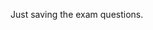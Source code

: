 
<script>
var questions = [


	 {id:99, query:"query",  "answer":"answer", "difficulty": "5",
			options:[
			{text:"aaaaa", correct:false, selected:false}, 
			{text:"aaaaa", correct:false, selected:false},
			{text:"aaaaa", correct:false, selected:false},
			{text:"aaaaa", correct:false, selected:false}
			],
      "objectives":[
         "3.0", "3.0","3.0"
      ]},
	
	
	
	{id:1, query:"Which of the following describes the most ideal type of activity to automate with UiPath?", "answer":"test-answer.md",
			options:[
			{text:"Multistep process with many decision points with structured data", correct:false, selected:false}, 
			{text:"Perform Analysis on data and provide", correct:true, selected:false},
			{text:"Varied tasks that rely heavily on user input", correct:false, selected:false},
			{text:"Rule-based process with structured data", correct:false, selected:false}
			],
      "objectives":[
         "1.1",
         "2.2"
      ]},
	  
	  	 
	  
	  
	{id:2, query:"A client receives a spreadsheet containing orders. The orders must be input into an internal web-based order system.  Which is the best activity to use?", "answer":"test-answer.md",
			options:[
			{text:"Sequence", correct:true, selected:false}, 
			{text:"Flowchart", correct:false, selected:false},
			{text:"Learning Machine", correct:false, selected:false},
			{text:"Transactional Process", correct:false, selected:false}
			],
      "objectives":[
         "1.1",
         "2.2"
      ]},
	{id:3, query:"Which Activity requires the least amount of parameters?", 
			options:[
			{text:"SMTP", correct:false, selected:false}, 
			{text:"Outlook", correct:true, selected:false},
			{text:"POP3", correct:false, selected:false},
			{text:"Mail", correct:false, selected:false}
			],
      "objectives":[
         "1.1",
         "2.2"
      ]},			
	{id:4, query:"What happens if you try to save a table using Excel Write Range activity to a file that does not exist?", "answer":"test-answer.md",
			options:[
			{text:"Throws a “File not found” error", correct:false, selected:false}, 
			{text:"Workflow will wait until the file appears and times out if it doesn’t", correct:false, selected:false},
			{text:"Activity will not run and continue the sequence", correct:false, selected:false},
			{text:"Creates the file and saves the table", correct:true, selected:false}
			],
      "objectives":[
         "1.1",
         "2.2"
      ]},	
	{id:5, query:"When using an Excel Application Scope activity, which activity should be used to sort a table directly in an .xlsx file?",  "answer":"test-answer.md",
			options:[
			{text:"Sequence", correct:false, selected:false}, 
			{text:"Flowchart", correct:false, selected:false},
			{text:"Learning Machine", correct:false, selected:false},
			{text:"Transactional Process", correct:true, selected:false}
			],
      "objectives":[
         "1.1",
         "2.2"
      ]},	
	  	{id:6, query:"6When using an Excel Application Scope activity, which activity should be used to sort a table directly in an .xlsx file?",  "answer":"test-answer.md",
			options:[
			{text:"Sequence", correct:false, selected:false}, 
			{text:"Flowchart", correct:false, selected:false},
			{text:"Learning Machine", correct:false, selected:false},
			{text:"Transactional Process", correct:true, selected:false}
			],
      "objectives":[
         "1.1",
         "2.2"
      ]},
	  	{id:7, query:"7 When using an Excel Application Scope activity, which activity should be used to sort a table directly in an .xlsx file?",  "answer":"test-answer.md",
			options:[
			{text:"Sequence", correct:false, selected:false}, 
			{text:"Flowchart", correct:false, selected:false},
			{text:"Learning Machine", correct:false, selected:false},
			{text:"Transactional Process", correct:true, selected:false}
			],
      "objectives":[
         "1.1",
         "2.2"
      ]},
	  	{id:8, query:" 8 When using an Excel Application Scope activity, which activity should be used to sort a table directly in an .xlsx file?",  "answer":"test-answer.md",
			options:[
			{text:"Sequence", correct:false, selected:false}, 
			{text:"Flowchart", correct:false, selected:false},
			{text:"Learning Machine", correct:false, selected:false},
			{text:"Transactional Process", correct:true, selected:false}
			],
      "objectives":[
         "1.1",
         "2.2"
      ]},
	  	{id:9, query:"9 When using an Excel Application Scope activity, which activity should be used to sort a table directly in an .xlsx file?",  "answer":"test-answer.md",
			options:[
			{text:"Sequence", correct:false, selected:false}, 
			{text:"Flowchart", correct:false, selected:false},
			{text:"Learning Machine", correct:false, selected:false},
			{text:"Transactional Process", correct:true, selected:false}
			],
      "objectives":[
         "3.1", "3.2","3.3"
      ]},
	  	{id:10, query:"10 When using an Excel Application Scope activity, which activity should be used to sort a table directly in an .xlsx file?",  "answer":"test-answer.md",
			options:[
			{text:"Sequence", correct:false, selected:false}, 
			{text:"Flowchart", correct:false, selected:false},
			{text:"Learning Machine", correct:false, selected:false},
			{text:"Transactional Process", correct:true, selected:false}
			],
      "objectives":[
         "3.1", "3.2","3.3"
      ]},

	  {id:11, query:"Which of the following is a valid UiPath variable name?",  "answer":"/2020/10/10/variable-naming-conventions.html", "difficulty": "7",
			options:[
			{text:"$1000000", correct:false, selected:false}, 
			{text:"1000000$", correct:false, selected:false},
			{text:"1milliondollars", correct:false, selected:false},
			{text:"One1MillionDollars", correct:true, selected:false}
			],
      "objectives":[
         "3.1", "3.2","3.3"
      ]},
	  	  	{id:12, query:"The variable UIPATH_ASSOCIATE_EXAM is said to follow what naming convention?",  "answer":"/2020/10/10/screaming-snake-case.html", "difficulty": "3",
			options:[
			{text:"camel case", correct:false, selected:false}, 
			{text:"snake case", correct:false, selected:false},
			{text:"screaming snake case", correct:true, selected:false},
			{text:"kebab case", correct:false, selected:false}
			],
      "objectives":[
         "3.1", "3.2","3.3"
      ]},
	  	  	{id:13, query:"Which of the following variables is named using kebab case?",  "answer":"/2020/10/10/kebab-case-convention.html", "difficulty": "3",
			options:[
			{text:"WhatIsKebabCase", correct:false, selected:false}, 
			{text:"what-is-kebab-case", correct:true, selected:false},
			{text:"whatIsKebabCase", correct:false, selected:false},
			{text:"what_is_kebab_case", correct:false, selected:false}
			],
      "objectives":[
         "3.1", "3.2","3.3"
      ]},
	  
	   {id:14, query:"Which of the following is an example of the Pascal case naming convention?",  "answer":"/2020/10/10/pascal-case-naming-convention.html", "difficulty": "2",
			options:[
			{text:"Pascal-Case", correct:false, selected:false}, 
			{text:"pascalCase", correct:false, selected:false},
			{text:"PascalCase", correct:true, selected:false},
			{text:"Pascal_case", correct:false, selected:false}
			],
      "objectives":[
         "3.0", "3.1"
      ]},	

	  {id:15, query:"Which of the following four is an example of a camel case naming convention?",  "answer":"/2020/10/10/camelcase-naming-convention.html", "difficulty": "4",
			options:[
			{text:"uipathNamingConventions", correct:true, selected:false}, 
			{text:"UiPath-Naming-Conventions", correct:false, selected:false},
			{text:"UIPATH_NAMING_CONVENTIONS", correct:false, selected:false},
			{text:"UiPathNamingConventions", correct:true, selected:false}
			],
      "objectives":[
         "3.1", "3.2","3.3"
      ]},	  
	  
	  
	  
	  {id:16, query:"Which of the following violates the UiPath variable naming convention?",  "answer":"/2020/10/10/variable-names.html", "difficulty": "7",
			options:[
			{text:"H1Tag", correct:true, selected:false}, 
			{text:"HWonTag", correct:false, selected:false},
			{text:"hWonTag", correct:false, selected:false},
			{text:"1hTag", correct:true, selected:false}
			],
      "objectives":[
         "3.1", "3.2","3.3"
      ]},	  

	  
	  {id:17, query:"You must pass exam data as an argument, but the data will be used both inside and oustide of the current workflow project. What should the variable be named?",  "answer":"/2020/11/11/input-output-argument-names.html", "difficulty": "5",
			options:[
			{text:"inOutExam", correct:false, selected:false}, 
			{text:"in_out_exam", correct:false, selected:false},
			{text:"io-Exam", correct:false, selected:false},
			{text:"io_Exam", correct:true, selected:false}
			],
      "objectives":[
         "3.0", "3.0","3.0"
      ]},
	  
	   {id:18, query:"The data being passed in as an argument can only be used within the current project. What should the variable be named so as not to trigger the UiPath Studio analyzer?",  "answer":"/2020/10/11/in-argument-naming-convention.html", "difficulty": "7",
			options:[
			{text:"in-field", correct:false, selected:false}, 
			{text:"inField", correct:false, selected:false},
			{text:"in_field", correct:true, selected:false},
			{text:"InField", correct:false, selected:false}
			],
      "objectives":[
         "3.1", "3.2","3.4"
      ]},	  
	  
	  
	   {id:19, query:"Which of the following is true about case sensitive variable names in UiPath",  "answer":"/2020/10/10/variables-case-sensitive-uipath.html", "difficulty": "7",
			options:[
			{text:"UiPath method names are case sensitive", correct:false, selected:false}, 
			{text:"UiPath variable names are case sensitive", correct:false, selected:false},
			{text:"UiPath method names are not case sensitive", correct:true, selected:false},
			{text:"UiPath variable names are not case sensitive", correct:true, selected:false}
			],
      "objectives":[
         "3.1", "3.2", "3.0"
      ]},	  
	  
	  
	   {id:20, query:"A field that describes a name must be passed outside of a given project. What should it be named?",  "answer":"/2020/10/10/uipath-argument-naming-convention.html", "difficulty": "7",
			options:[
			{text:"out_name", correct:true, selected:false}, 
			{text:"pass_name", correct:false, selected:false},
			{text:"name", correct:false, selected:false},
			{text:"getName", correct:false, selected:false}
			],
      "objectives":[
         "3.1", "3.2", "3.0"
      ]},	  
	  
	   {id:21, query:"A UiPath transition activity is associated with which type of project?",  "/2020/10/11/state-machine.html":"answer", "difficulty": "8",
			options:[
			{text:"Sequence", correct:false, selected:false}, 
			{text:"Flow Chart", correct:false, selected:false},
			{text:"State Machine", correct:true, selected:false},
			{text:"Process Chart", correct:false, selected:false}
			],
      "objectives":[
         "5.0", "5.1"
      ]},
	  
	   {id:22, query:"A complex activity to be automated has many subroutines to be executed depending on the result of evaluating various logical conditions. What is the best approach to architecting this RPA activity?",  "answer":"/2020/10/11/sequence-flowchart-combined.html", "difficulty": "6",
			options:[
			{text:"Use a single workflow project", correct:false, selected:false}, 
			{text:"Use multiple workflows projects", correct:false, selected:false},
			{text:"Use a single sequence project which references multiple workflow projects", correct:false, selected:false},
			{text:"Use a single workflow project that references mutliple sequence projects", correct:true, selected:false}
			],
      "objectives":[
         "5.0", "5.1"
      ]},
	  
	   {id:23, query:"Which type of project is best for linear activities involving multiple activities such as OCR and PDF data extraction?",  "answer":"/2020/10/11/linear-sequence-projects.html", "difficulty": "6",
			options:[
			{text:"Sequence", correct:true, selected:false}, 
			{text:"Flow Chart", correct:false, selected:false},
			{text:"State Machine", correct:false, selected:false},
			{text:"Global Exception Handler", correct:false, selected:false}
			],
      "objectives":[
         "5.0", "5.1"
      ]},
	  

	  
	   {id:24, query:"A task to be automated has multiple decision points with unique UiPath activities to be performed based on the outcome of various conditions. What type of project should be used in this situation?",  "answer":"/2020/10/11/flowchart-project-definition.html", "difficulty": "6",
			options:[
			{text:"Sequence", correct:false, selected:false}, 
			{text:"Flow Chart", correct:true, selected:false},
			{text:"State Machine", correct:false, selected:false},
			{text:"This task cannot be automated", correct:false, selected:false}
			],
      "objectives":[
         "3.1", "3.2","3.0"
      ]},
	  
	  
	   {id:25, query:"Which type of project is most likely to be used and reused in other projects?",  "answer":"/2020/10/10/sequence-projects.html", "difficulty": "5",
			options:[
			{text:"Sequence", correct:true, selected:false}, 
			{text:"Flow Chart", correct:false, selected:false},
			{text:"State Machine", correct:false, selected:false},
			{text:"Global Exception Handler", correct:false, selected:false}
			],
      "objectives":[
         "5.0", "5.1"
      ]},
	  

	  
	  {id:26, query:"A expense report submission process, in which the first step requires the user to log into the reporting system, must attach scanned image receipts and PDF files as part of the expense. This activity lends itself best to which of the following implementations:",  "answer":"/2020/11/11/unattended-robots-when-to-use.html", "difficulty": "6",
			options:[
			{text:"A process that uses a single unattended robot", correct:false, selected:false}, 
			{text:"A process that uses a single attended robot", correct:true, selected:false},
			{text:"A process that uses both a single attended robot and a single unattended robot", correct:false, selected:false},
			{text:"This process does not lend itself to automation", correct:false, selected:false}
			],
      "objectives":[
         "1.0", "1.2",
      ]},
	  
	  	   {id:27, query:"In contrast with attended robots, unattended robots are best used with:",  "answer":"/2020/11/11/unattended-robots-use-case.html", "difficulty": "6",
			options:[
			{text:"simple, one-off tasks", correct:false, selected:false}, 
			{text:"complex, one-off tasks", correct:false, selected:false},
			{text:"simple, repetative tasks", correct:false, selected:false},
			{text:"complex, repetative tasks", correct:true, selected:false}
			],
      "objectives":[
         "1.0", "1.2",
      ]},
	  
	  	   {id:28, query:"Which of the following statements are true?",  "answer":"/2020/11/11/uipath-robot-security-isoloation.html", "difficulty": "6",
			options:[
			{text:"Attended automations cannot guarantee security isolation between the robot and the user", correct:true, selected:false}, 
			{text:"Unattended automations cannot guarantee security isolation between the robot and the user", correct:false, selected:false},
			{text:"Attended automations always require a human present", correct:true, selected:false},
			{text:"Unattended automations always require a human present", correct:false, selected:false}
			],
      "objectives":[
         "1.0", "1.2",
      ]},
	  
	  	   {id:29, query:"A robot that is tied to a specific machine and not allowed to run on any machines other than the one it is tied to in UiPath Orchestrator is known as:",  "answer":"/2020/11/11/standard-robots-unattended-uipath.html", "difficulty": "8",
			options:[
			{text:"An unattended robot", correct:false, selected:false}, 
			{text:"A standard robot", correct:true, selected:false},
			{text:"A sticky robot", correct:false, selected:false},
			{text:"A floating robot", correct:false, selected:false}
			],
      "objectives":[
         "1.0", "1.2",
      ]},
	  
	  {id:30, query:"A robot that can be used by mutiple users and run on multiple workstations without being tied to a specific machine is known as a(n):",  "answer":"/2020/11/11/floating-robots-unattended.html", "difficulty": "8",
			options:[
			{text:"attended robot", correct:false, selected:false}, 
			{text:"unattended robot", correct:false, selected:false},
			{text:"floating robot", correct:true, selected:false},
			{text:"standard robot", correct:false, selected:false}
			],
      "objectives":[
           "1.0", "1.2",
      ]},
	  
	  {id:31, query:"Attended robots are best used with:",  "answer":"/2020/11/11/attend-robot-use-cases.html", "difficulty": "5",
			options:[
			{text:"small, continuous automations", correct:false, selected:false}, 
			{text:"small, fragmented automations", correct:true, selected:false},
			{text:"large, fragmented automations", correct:false, selected:false},
			{text:"large, continuous automations", correct:false, selected:false}
			],
      "objectives":[
         "1.0", "1.2",
      ]},
	  
	  
	  {id:32, query:"Which of the following statements are true about UiPath Studio Community Edition (CE)?",  "answer":"/2020/11/11/uipath-studio-updates.html", "difficulty": "5",
			options:[
			{text:"UiPath Studio CE is limited to a single attended robot but an unlimited number of unattended robots", correct:false, selected:false}, 
			{text:"UiPath Studio CE is limited to a single unattended robot but an unlimited number of attended robots", correct:false, selected:false},
			{text:"UiPath Studio CE cannot be installed in a top security environment with in Internet access", correct:true, selected:false},
			{text:"UiPath Studio CE updates cannot be turned off", correct:true, selected:false}
			],
      "objectives":[
         "1.0", "1.4",
      ]},


	  {id:33, query:"The UiPath Enterprise Server:",  "answer":"/2020/11/11/uipath-enterprise-server-saas.html", "difficulty": "5",
			options:[
			{text:"Is accessed through the cloud", correct:false, selected:false}, 
			{text:"Is installed on a computer by the client", correct:true, selected:false},
			{text:"Is not compatible with UiPath Studio Community Edition", correct:false, selected:false},
			{text:"Is not compatible with UiPath Studio Enterprise trial editions", correct:true, selected:false}
			],
      "objectives":[
         "1.0", "1.4",
      ]},



	  {id:34, query:"What is the standard duration of a UiPath Studio Community Edition trial?",  "answer":"/2020/11/11/uipath-studio-trail-license.html", "difficulty": "5",
			options:[
			{text:"30 days", correct:false, selected:false}, 
			{text:"60 days", correct:false, selected:false},
			{text:"90 days", correct:false, selected:false},
			{text:"Unlimited", correct:true, selected:false}
			],
      "objectives":[
         "1.0", "1.4",
      ]},


	  {id:35, query:"Which of the following is true about programs written in UiPath Stuido Community Edition?",  "answer":"/2020/11/11/uipath-studio-programs.html", "difficulty": "6",
			options:[
			{text:"They cannot use libraries created by UiPath Stuido Enterprise Edition", correct:false, selected:false}, 
			{text:"Programs created in UiPath Stuido Community Edition expire if the 60 day trial is not extended", correct:false, selected:false},
			{text:"Programs created in UiPath Studio Community Edition cannot pass arguments between projects", correct:false, selected:false},
			{text:"Programs creating in UiPath Studio Community Edition are no different than programs created in the Enterprise Edition", correct:true, selected:false}
			],
      "objectives":[
         "1.0", "1.4",
      ]},

	  {id:36, query:"Which of the following is true about UiPath Studio?",  "answer":"/2020/11/11/uipath-studio-enterprise-vs-community.html", "difficulty": "7",
			options:[
			{text:"The Community Edition always updates if a new stable release is available", correct:true, selected:false}, 
			{text:"The Community Edition always updates if a new preview release is available", correct:true, selected:false},
			{text:"The Enterprise Edition always updates if a new stable release is available", correct:false, selected:false},
			{text:"The Enterprise Edition always updates if a new preview release is available", correct:false, selected:false}
			],
      "objectives":[
         "1.0", "1.4",
      ]},

	  {id:37, query:"What is the standard duration of a UiPath Studio Enterprise Edition trial?",  "answer":"/2020/11/11/UiPath-Enterprise-trial.html", "difficulty": "4",
			options:[
			{text:"30 days", correct:false, selected:false}, 
			{text:"60 days", correct:true, selected:false},
			{text:"90 days", correct:false, selected:false},
			{text:"Unlimited", correct:false, selected:false}
			],
      "objectives":[
         "1.0", "1.4",
      ]},

	  {id:38, query:"Which of the following is true about UiPath Stuido Community Edition (CE)?",  "answer":"/2020/11/11/Studio-Community-Orchestrator.html", "difficulty": "7",
			options:[
			{text:"UiPath Studio CE can only connect to UiPath Orchestrator CE", correct:true, selected:false}, 
			{text:"UiPath Studio CE can connect to both UiPath Orchestrator CE and Enterprise", correct:false, selected:false},
			{text:"UiPath Studio CE does not have access to AI Computer Vision", correct:false, selected:false},
			{text:"UiPath Studio CE does have access to AI Computer Vision", correct:true, selected:false}
			],
      "objectives":[
         "1.0", "1.4",
      ]},

	  {id:39, query:"query",  "answer":"answer", "difficulty": "5",
			options:[
			{text:"aaaaa", correct:false, selected:false}, 
			{text:"aaaaa", correct:false, selected:false},
			{text:"aaaaa", correct:false, selected:false},
			{text:"aaaaa", correct:false, selected:false}
			],
      "objectives":[
         "3.0", "3.0"
      ]},

	  {id:30, query:"query",  "answer":"answer", "difficulty": "5",
			options:[
			{text:"aaaaa", correct:false, selected:false}, 
			{text:"aaaaa", correct:false, selected:false},
			{text:"aaaaa", correct:false, selected:false},
			{text:"aaaaa", correct:false, selected:false}
			],
      "objectives":[
         "3.0", "3.0"
      ]},

	  {id:30, query:"query",  "answer":"answer", "difficulty": "5",
			options:[
			{text:"aaaaa", correct:false, selected:false}, 
			{text:"aaaaa", correct:false, selected:false},
			{text:"aaaaa", correct:false, selected:false},
			{text:"aaaaa", correct:false, selected:false}
			],
      "objectives":[
         "3.0", "3.0"
      ]},

	  {id:30, query:"query",  "answer":"answer", "difficulty": "5",
			options:[
			{text:"aaaaa", correct:false, selected:false}, 
			{text:"aaaaa", correct:false, selected:false},
			{text:"aaaaa", correct:false, selected:false},
			{text:"aaaaa", correct:false, selected:false}
			],
      "objectives":[
         "3.0", "3.0"
      ]},

	  {id:30, query:"query",  "answer":"answer", "difficulty": "5",
			options:[
			{text:"aaaaa", correct:false, selected:false}, 
			{text:"aaaaa", correct:false, selected:false},
			{text:"aaaaa", correct:false, selected:false},
			{text:"aaaaa", correct:false, selected:false}
			],
      "objectives":[
         "3.0", "3.0"
      ]},

	  {id:30, query:"query",  "answer":"answer", "difficulty": "5",
			options:[
			{text:"aaaaa", correct:false, selected:false}, 
			{text:"aaaaa", correct:false, selected:false},
			{text:"aaaaa", correct:false, selected:false},
			{text:"aaaaa", correct:false, selected:false}
			],
      "objectives":[
         "3.0", "3.0"
      ]},

	  {id:30, query:"query",  "answer":"answer", "difficulty": "5",
			options:[
			{text:"aaaaa", correct:false, selected:false}, 
			{text:"aaaaa", correct:false, selected:false},
			{text:"aaaaa", correct:false, selected:false},
			{text:"aaaaa", correct:false, selected:false}
			],
      "objectives":[
         "3.0", "3.0"
      ]},

	  {id:30, query:"query",  "answer":"answer", "difficulty": "5",
			options:[
			{text:"aaaaa", correct:false, selected:false}, 
			{text:"aaaaa", correct:false, selected:false},
			{text:"aaaaa", correct:false, selected:false},
			{text:"aaaaa", correct:false, selected:false}
			],
      "objectives":[
         "3.0", "3.0"
      ]},

	  {id:30, query:"query",  "answer":"answer", "difficulty": "5",
			options:[
			{text:"aaaaa", correct:false, selected:false}, 
			{text:"aaaaa", correct:false, selected:false},
			{text:"aaaaa", correct:false, selected:false},
			{text:"aaaaa", correct:false, selected:false}
			],
      "objectives":[
         "3.0", "3.0"
      ]},

	  {id:30, query:"query",  "answer":"answer", "difficulty": "5",
			options:[
			{text:"aaaaa", correct:false, selected:false}, 
			{text:"aaaaa", correct:false, selected:false},
			{text:"aaaaa", correct:false, selected:false},
			{text:"aaaaa", correct:false, selected:false}
			],
      "objectives":[
         "3.0", "3.0"
      ]},

	  {id:30, query:"query",  "answer":"answer", "difficulty": "5",
			options:[
			{text:"aaaaa", correct:false, selected:false}, 
			{text:"aaaaa", correct:false, selected:false},
			{text:"aaaaa", correct:false, selected:false},
			{text:"aaaaa", correct:false, selected:false}
			],
      "objectives":[
         "3.0", "3.0"
      ]},

	  {id:30, query:"query",  "answer":"answer", "difficulty": "5",
			options:[
			{text:"aaaaa", correct:false, selected:false}, 
			{text:"aaaaa", correct:false, selected:false},
			{text:"aaaaa", correct:false, selected:false},
			{text:"aaaaa", correct:false, selected:false}
			],
      "objectives":[
         "3.0", "3.0"
      ]},

	  {id:30, query:"query",  "answer":"answer", "difficulty": "5",
			options:[
			{text:"aaaaa", correct:false, selected:false}, 
			{text:"aaaaa", correct:false, selected:false},
			{text:"aaaaa", correct:false, selected:false},
			{text:"aaaaa", correct:false, selected:false}
			],
      "objectives":[
         "3.0", "3.0"
      ]},

	  {id:30, query:"query",  "answer":"answer", "difficulty": "5",
			options:[
			{text:"aaaaa", correct:false, selected:false}, 
			{text:"aaaaa", correct:false, selected:false},
			{text:"aaaaa", correct:false, selected:false},
			{text:"aaaaa", correct:false, selected:false}
			],
      "objectives":[
         "3.0", "3.0"
      ]},

	  {id:30, query:"query",  "answer":"answer", "difficulty": "5",
			options:[
			{text:"aaaaa", correct:false, selected:false}, 
			{text:"aaaaa", correct:false, selected:false},
			{text:"aaaaa", correct:false, selected:false},
			{text:"aaaaa", correct:false, selected:false}
			],
      "objectives":[
         "3.0", "3.0"
      ]},

	  {id:30, query:"query",  "answer":"answer", "difficulty": "5",
			options:[
			{text:"aaaaa", correct:false, selected:false}, 
			{text:"aaaaa", correct:false, selected:false},
			{text:"aaaaa", correct:false, selected:false},
			{text:"aaaaa", correct:false, selected:false}
			],
      "objectives":[
         "3.0", "3.0"
      ]},

	  {id:30, query:"query",  "answer":"answer", "difficulty": "5",
			options:[
			{text:"aaaaa", correct:false, selected:false}, 
			{text:"aaaaa", correct:false, selected:false},
			{text:"aaaaa", correct:false, selected:false},
			{text:"aaaaa", correct:false, selected:false}
			],
      "objectives":[
         "3.0", "3.0"
      ]},

	  {id:30, query:"query",  "answer":"answer", "difficulty": "5",
			options:[
			{text:"aaaaa", correct:false, selected:false}, 
			{text:"aaaaa", correct:false, selected:false},
			{text:"aaaaa", correct:false, selected:false},
			{text:"aaaaa", correct:false, selected:false}
			],
      "objectives":[
         "3.0", "3.0"
      ]},	  

	  
	];
	
	
	
if (typeof(Storage) !== "undefined") {
  // Store
  //localStorage.setItem("lastname", "Smith");
  localStorage.setItem("questions", JSON.stringify(questions));
  
  
  // Retrieve
  //document.getElementById("result").innerHTML = localStorage.getItem("lastname");
  //var questions2 = localStorage.getItem("questions");
  //questions2 = JSON.parse(questions2);
  //console.log(questions2);
  

  //document.getElementById("quiz").innerHTML = (questions)[0].query;
  //document.getElementById("quiz").innerHTML = questions[0].id;
} else {
  //document.getElementById("result").innerHTML = "Sorry, your browser does not support Web Storage...";
}
</script>
Just saving the exam questions.

